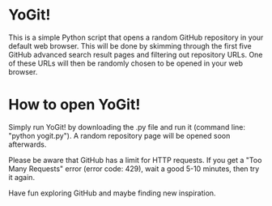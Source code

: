 # YoGit!
This is a simple Python script that opens a random GitHub repository in your default web browser. This will be done by skimming through the first five GitHub advanced search result pages and filtering out repository URLs. One of these URLs will then be randomly chosen to be opened in your web browser.

# How to open YoGit!
Simply run YoGit! by downloading the .py file and run it (command line: "python yogit.py"). A random repository page will be opened soon afterwards.

Please be aware that GitHub has a limit for HTTP requests. If you get a "Too Many Requests" error (error code: 429), wait a good 5-10 minutes, then try it again.



Have fun exploring GitHub and maybe finding new inspiration.
